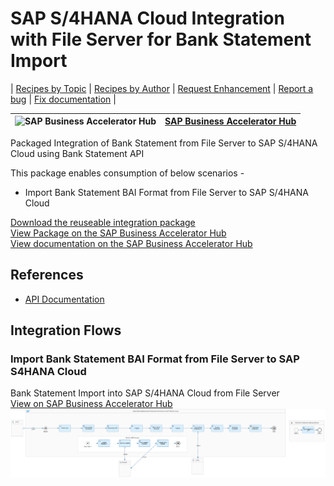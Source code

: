 # SAP S/4HANA Cloud Integration with File Server for Bank Statement Import

\| [Recipes by Topic](../../readme.md ) \| [Recipes by Author](../../author.md ) \| [Request Enhancement](https://github.com/SAP-samples/cloud-integration-flow/issues/new?assignees=&labels=Recipe%20Fix,enhancement&template=recipe-request.md&title=Improve%20SAP%20S4HANA%20Cloud%20Integration%20with%20File%20Server%20for%20Bank%20Statement%20Import ) \| [Report a bug](https://github.com/SAP-samples/cloud-integration-flow/issues/new?assignees=&labels=Recipe%20Fix,bug&template=bug_report.md&title=Issue%20with%20SAP%20S4HANA%20Cloud%20Integration%20with%20File%20Server%20for%20Bank%20Statement%20Import ) \| [Fix documentation](https://github.com/SAP-samples/cloud-integration-flow/issues/new?assignees=&labels=Recipe%20Fix,documentation&template=bug_report.md&title=Docu%20fix%20SAP%20S4HANA%20Cloud%20Integration%20with%20File%20Server%20for%20Bank%20Statement%20Import ) \|

![SAP Business Accelerator Hub](https://github.com/SAPAPIBusinessHub.png?size=50 ) | [SAP Business Accelerator Hub](https://api.sap.com/allcommunity) |
----|----|

Packaged Integration of Bank Statement from File Server to SAP S/4HANA Cloud using Bank Statement API

This package enables consumption of below scenarios -

* Import Bank Statement BAI Format from File Server to SAP S/4HANA Cloud


[Download the reuseable integration package](SAPS_4HANACloudIntegrationwithFileServerforBankStatementImport.zip)\
[View Package on the SAP Business Accelerator Hub](https://api.sap.com/package/SAPS4HANACloudBankStatementImportfromFileServer/Overview)\
[View documentation on the SAP Business Accelerator Hub](https://api.sap.com/odata/1.0/catalog.svc/Files('4c47cac129d4476685b2bfdc58fad6ac')/$value)


## References
* [API Documentation](https://api.sap.com/package/SAPS4HANACloud?section=Artifacts)


## Integration Flows


### Import Bank Statement BAI Format from File Server to SAP S4HANA Cloud
Bank Statement Import into SAP S/4HANA Cloud from File Server\
[View on SAP Business Accelerator Hub](https://api.sap.com/integrationflow/Import_Bank_Statement_BAI_Format_from_File_Server_to_SAP_S4HANA_Cloud)
![Import Bank Statement BAI Format from File Server to SAP S4HANA Cloud](Import-Bank-Statement-BAI-Format-from-File-Server-to-SAP-S4HANA-Cloud.png)
